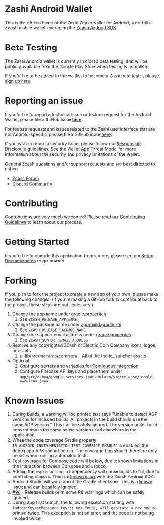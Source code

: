 # Zashi Android Wallet

This is the official home of the Zashi Zcash wallet for Android, a no-frills
Zcash mobile wallet leveraging the [Zcash Android SDK](https://github.com/Electric-Coin-Company/zcash-android-wallet-sdk).  

# Beta Testing

The Zashi Android wallet is currently in closed beta testing, and will be
publicly available from the Google Play Store when testing is complete.

If you'd like to be added to the waitlist to become a Zashi beta tester, 
please [sign up here](https://docs.google.com/forms/d/e/1FAIpQLSeQpykeMF8QcxnX5W8ya0pXIf5YPRRpUXD7H1gvbzv_WyASPw/viewform).

# Reporting an issue

If you'd like to report a technical issue or feature request for the Android
Wallet, please file a GitHub issue [here](https://github.com/Electric-Coin-Company/zashi-android/issues/new/choose).

For feature requests and issues related to the Zashi user interface that are
not Android-specific, please file a GitHub issue [here](https://github.com/Electric-Coin-Company/zashi/issues/new/choose).

If you wish to report a security issue, please follow our 
[Responsible Disclosure guidelines](https://github.com/Electric-Coin-Company/zashi/blob/master/responsible_disclosure.md).
See the [Wallet App Threat Model](https://github.com/Electric-Coin-Company/zashi/blob/master/wallet_threat_model.md) 
for more information about the security and privacy limitations of the wallet.

General Zcash questions and/or support requests and are best directed to either:
 * [Zcash Forum](https://forum.zcashcommunity.com/)
 * [Discord Community](https://discord.io/zcash-community)

# Contributing

Contributions are very much welcomed!  Please read our [Contributing Guidelines](docs/CONTRIBUTING.md) to learn about our process.

# Getting Started

If you'd like to compile this application from source, please see our [Setup Documentation](docs/Setup.md) to get started.

# Forking

If you plan to fork the project to create a new app of your own, please make
the following changes.  (If you're making a GitHub fork to contribute back to
the project, these steps are not necessary.)

1. Change the app name under [gradle.properties](gradle.properties)
    1. See `ZCASH_RELEASE_APP_NAME`
1. Change the package name under [app/build.gradle.kts](app/build.gradle.kts)
    1. See `ZCASH_RELEASE_PACKAGE_NAME`
1. Change the support email address under [gradle.properties](gradle.properties)
    1. See `ZCASH_SUPPORT_EMAIL_ADDRESS`
1. Remove any copyrighted ZCash or Electric Coin Company icons, logos, or assets
    1. ui-lib/src/main/res/common/ - All of the the ic_launcher assets
1. Optional
    1. Configure secrets and variables for [Continuous Integration](docs/CI.md)
    1. Configure Firebase API keys and place them under `app/src/debug/google-services.json` and `app/src/release/google-services.json`

# Known Issues

1. During builds, a warning will be printed that says "Unable to detect AGP
   versions for included builds. All projects in the build should use the same
   AGP version."  This can be safely ignored.  The version under
   build-conventions is the same as the version used elsewhere in the
   application.
1. When the code coverage Gradle property
   `IS_ANDROID_INSTRUMENTATION_TEST_COVERAGE_ENABLED` is enabled, the debug app
   APK cannot be run.  The coverage flag should therefore only be set when
   running automated tests.
1. Test coverage for Compose code will be low, due to [known limitations](https://github.com/jacoco/jacoco/issues/1208) in the interaction between Compose and Jacoco.
1. Adding the `espresso-contrib` dependency will cause builds to fail, due to conflicting classes.  This is a [known issue](https://github.com/Electric-Coin-Company/zcash-android-wallet-sdk/issues/306) with the Zcash Android SDK.
1. Android Studio will warn about the Gradle checksum.  This is a [known issue](https://github.com/gradle/gradle/issues/9361) and can be safely ignored.
1. [#96](https://github.com/Electric-Coin-Company/zashi-android/issues/96) - Release builds print some R8 warnings which can be safely ignored.
1. During app first launch, the following exception starting with `AndroidKeysetManager: keyset not found, will generate a new one` is printed twice.  This exception is not an error, and the code is not being invoked twice.
